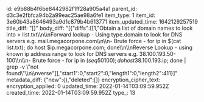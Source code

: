 id: e9b88b4f6be8442982f1ff28a905a4a1
parent_id: d3c3e2fbfca94b2a99eac25ae98a6fe1
item_type: 1
item_id: 3e60b43a8646493a9d1c879b4b613771
item_updated_time: 1642129257519
title_diff: "[]"
body_diff: "[{\"diffs\":[[1,\"Obtain a list of domain names to look into > list.txt\\\n\\\nForward lookup - Using type.domain to look for DNS servers e.g. mail.megacorpone.com\\\n\\\n- Brute force - for ip in $(cat list.txt); do host $ip.megacorpone.com; done\\\n\\\nReverse Lookup - using known ip address range to look for DNS servers e.g. 38.100.193.50-100\\\n\\\n- Brute force - for ip in $(seq 50 100); do host 38.100.193.$ip; done | grep -v \\\"not found\\\"\\\n\\\nverse\"]],\"start1\":0,\"start2\":0,\"length1\":0,\"length2\":411}]"
metadata_diff: {"new":{},"deleted":[]}
encryption_cipher_text: 
encryption_applied: 0
updated_time: 2022-01-14T03:09:59.952Z
created_time: 2022-01-14T03:09:59.952Z
type_: 13